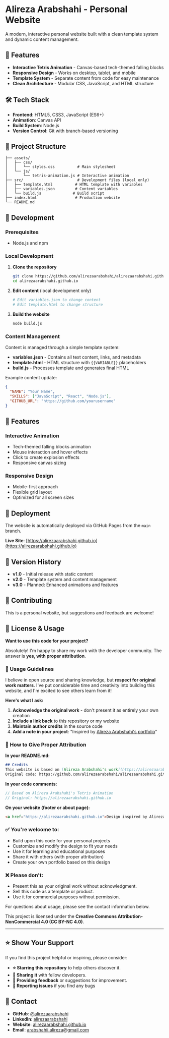 # Alireza Arabshahi - Personal Website

A modern, interactive personal website built with a clean template system and dynamic content management.

## 🚀 Features

- **Interactive Tetris Animation** - Canvas-based tech-themed falling blocks
- **Responsive Design** - Works on desktop, tablet, and mobile
- **Template System** - Separate content from code for easy maintenance
- **Clean Architecture** - Modular CSS, JavaScript, and HTML structure

## 🛠️ Tech Stack

- **Frontend**: HTML5, CSS3, JavaScript (ES6+)
- **Animation**: Canvas API
- **Build System**: Node.js
- **Version Control**: Git with branch-based versioning

## 📁 Project Structure

```
├── assets/
│   ├── css/
│   │   └── styles.css          # Main stylesheet
│   └── js/
│       └── tetris-animation.js # Interactive animation
├── src/                        # Development files (local only)
│   ├── template.html          # HTML template with variables
│   ├── variables.json         # Content variables
│   └── build.js              # Build script
├── index.html                 # Production website
└── README.md
```

## 🔧 Development

### Prerequisites

- Node.js and npm

### Local Development

1. **Clone the repository**
   ```bash
   git clone https://github.com/alirezaarabshahi/alirezaarabshahi.github.io.git
   cd alirezaarabshahi.github.io
   ```

2. **Edit content** (local development only)
   ```bash
   # Edit variables.json to change content
   # Edit template.html to change structure
   ```

3. **Build the website**
   ```bash
   node build.js
   ```

### Content Management

Content is managed through a simple template system:

- **variables.json** - Contains all text content, links, and metadata
- **template.html** - HTML structure with `{{VARIABLE}}` placeholders
- **build.js** - Processes template and generates final HTML

Example content update:
```json
{
  "NAME": "Your Name",
  "SKILLS": ["JavaScript", "React", "Node.js"],
  "GITHUB_URL": "https://github.com/yourusername"
}
```

## 🌟 Features

### Interactive Animation
- Tech-themed falling blocks animation
- Mouse interaction and hover effects
- Click to create explosion effects
- Responsive canvas sizing

### Responsive Design
- Mobile-first approach
- Flexible grid layout
- Optimized for all screen sizes

## 🚀 Deployment

The website is automatically deployed via GitHub Pages from the `main` branch.

**Live Site**: [https://alirezaarabshahi.github.io](https://alirezaarabshahi.github.io)

## 📝 Version History

- **v1.0** - Initial release with static content
- **v2.0** - Template system and content management
- **v3.0** - Planned: Enhanced animations and features

## 🤝 Contributing

This is a personal website, but suggestions and feedback are welcome!

## 📄 License & Usage

**Want to use this code for your project?** 

Absolutely! I'm happy to share my work with the developer community. The answer is **yes, with proper attribution**.

### 🎯 Usage Guidelines

I believe in open source and sharing knowledge, but **respect for original work matters**. I've put considerable time and creativity into building this website, and I'm excited to see others learn from it!

**Here's what I ask:**
1. **Acknowledge the original work** - don't present it as entirely your own creation
2. **Include a link back** to this repository or my website
3. **Maintain author credits** in the source code
4. **Add a note in your project**: "Inspired by [Alireza Arabshahi's portfolio](https://alirezaarabshahi.github.io)"

### 📝 How to Give Proper Attribution

**In your README.md:**
```markdown
## Credits
This website is based on [Alireza Arabshahi's work](https://alirezaarabshahi.github.io)
Original code: https://github.com/alirezaarabshahi/alirezaarabshahi.github.io
```

**In your code comments:**
```javascript
// Based on Alireza Arabshahi's Tetris Animation
// Original: https://alirezaarabshahi.github.io
```

**On your website (footer or about page):**
```html
<a href="https://alirezaarabshahi.github.io">Design inspired by Alireza Arabshahi</a>
```

### ✅ You're welcome to:
- Build upon this code for your personal projects
- Customize and modify the design to fit your needs
- Use it for learning and educational purposes
- Share it with others (with proper attribution)
- Create your own portfolio based on this design

### ❌ Please don't:

- Present this as your original work without acknowledgment.
- Sell this code as a template or product.
- Use it for commercial purposes without permission.

For questions about usage, please see the contact information below.

This project is licensed under the **Creative Commons Attribution-NonCommercial 4.0 (CC BY-NC 4.0)**.

---

## ⭐ Show Your Support

If you find this project helpful or inspiring, please consider:

- **⭐ Starring this repository** to help others discover it.
- **🔗 Sharing it** with fellow developers.
- **💬 Providing feedback** or suggestions for improvement.
- **🐛 Reporting issues** if you find any bugs

## 📧 Contact

- **GitHub**: [@alirezaarabshahi](https://github.com/alirezaarabshahi)
- **LinkedIn**: [alirezaarabshahi](https://www.linkedin.com/in/alirezaarabshahi)
- **Website**: [alirezaarabshahi.github.io](https://alirezaarabshahi.github.io)
- **Email**: arabshahii.alireza@gmail.com